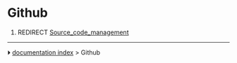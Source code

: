 # Github
1.  REDIRECT [Source_code_management](Source_code_management.md)



---
⏵ [documentation index](../README.md) > Github
